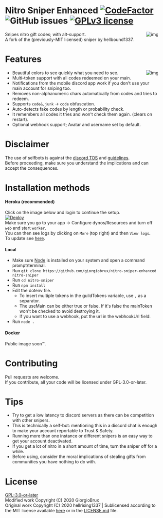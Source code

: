 # Nitro Sniper Enhanced [![CodeFactor](https://www.codefactor.io/repository/github/giorgiobrux/nitro-sniper-enhanced/badge)](https://www.codefactor.io/repository/github/giorgiobrux/nitro-sniper-enhanced) ![GitHub issues](https://img.shields.io/github/issues/giorgiobrux/nitro-sniper-enhanced) [![GPLv3 license](https://img.shields.io/badge/License-GPLv3-blue.svg)](http://perso.crans.org/besson/LICENSE.html)
<img alt="img" align="right" src="https://user-images.githubusercontent.com/18328525/92536909-19ea5000-f23b-11ea-8fb7-524b4ba22f26.png">
Snipes nitro gift codes; with alt-support.<br>
A fork of the (previously-MIT licensed) sniper by hellbound1337.
  
# Features
<img alt="img" align="right" src="https://user-images.githubusercontent.com/18328525/93030855-88a61f80-f626-11ea-882f-3136ca00d26e.png">

- Beautiful colors to see quickly what you need to see.
- Multi-token support with all codes redeemed on your main.
- Notifications from the mobile discord app work if you don't use your main account for sniping too.
- Removes non-alphanumeric chars automatically from codes and tries to redeem.
- Supports `code&,junk` -> `code` obfuscation.
- Auto-detects fake codes by length or probability check.
- It remembers all codes it tries and won't check them again. (clears on restart).
- Optional webhook support; Avatar and username set by default.
# Disclaimer
The use of selfbots is against the [discord TOS](https://discord.com/terms) and [guidelines](https://discord.com/guidelines).  
Before proceeding, make sure you understand the implications and can accept the consequences.

# Installation methods
#### Heroku (recommended)
Click on the image below and login to continue the setup.<br>
[![Deploy](https://www.herokucdn.com/deploy/button.svg)](https://heroku.com/deploy?template=https://github.com/giorgiobrux/nitro-sniper/tree/master)  
Make sure you go to your app -> Configure dynos/Resources and turn off `web` and start `worker`.<br>
You can then see logs by clicking on `More` (top right) and then `View logs`.<br>
To update see [here](https://github.com/GiorgioBrux/nitro-sniper-enhanced/issues/7#issuecomment-692116471).
#### Local
- Make sure [Node](https://nodejs.org/en/) is installed on your system and open a command prompt/terminal.
- Run `git clone https://github.com/giorgiobrux/nitro-sniper-enhanced nitro-sniper`
- Run `cd nitro-sniper`
- Run `npm install`
- Edit the dotenv file. <br>
    - To insert multiple tokens in the guildTokens variable, use `,` as a separator. <br> 
    - The useMain can be either true or false. If it's false the mainToken won't be checked to avoid destroying it.
    - If you want to use a webhook, put the url in the webhookUrl field.
- Run `node .`
#### Docker
Public image soon™.

# Contributing
Pull requests are welcome.  
If you contribute, all your code will be licensed under GPL-3.0-or-later.  

# Tips
- Try to get a low latency to discord servers as there can be competition with other snipers.
- This is technically a self-bot: mentioning this in a discord chat is enough to make your account reportable to Trust & Safety.
- Running more than one instance or different snipers is an easy way to get your account deactivated.
- If you get a lot of nitro in a short amount of time, turn the sniper off for a while.
- Before using, consider the moral implications of stealing gifts from communities you have nothing to do with.

# License
[GPL-3.0-or-later](https://www.gnu.org/licenses/)  
Modified work Copyright (C) 2020 GiorgioBrux  
Original work Copyright (C) 2020 hellrising1337 | Sublicensed according to the MIT license available [here](https://opensource.org/licenses/MIT) or in the [LICENSE.md](https://github.com/GiorgioBrux/nitro-sniper-enhanced/blob/master/LICENSE.md) file.

